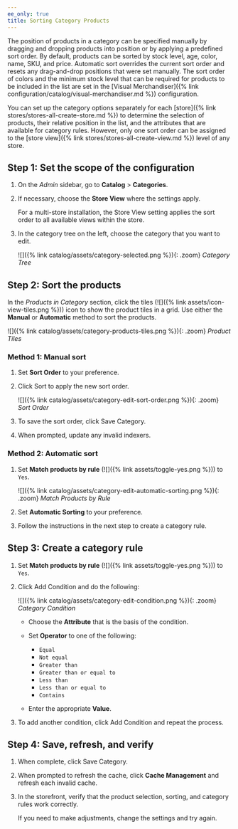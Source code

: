 ```yaml
---
ee_only: true
title: Sorting Category Products
---
```


The position of products in a category can be specified manually by dragging and dropping products into position or by applying a predefined sort order. By default, products can be sorted by stock level, age, color, name, SKU, and price. Automatic sort overrides the current sort order and resets any drag-and-drop positions that were set manually. The sort order of colors and the minimum stock level that can be required for products to be included in the list are set in the [Visual Merchandiser]({% link configuration/catalog/visual-merchandiser.md %}) configuration.

You can set up the category options separately for each [store]({% link stores/stores-all-create-store.md %}) to determine the selection of products, their relative position in the list, and the attributes that are available for category rules. However, only one sort order can be assigned to the [store view]({% link stores/stores-all-create-view.md %}) level of any store.

## Step 1: Set the scope of the configuration

1. On the _Admin_ sidebar, go to **Catalog** > **Categories**.

1. If necessary, choose the **Store View** where the settings apply.

    For a multi-store installation, the Store View setting applies the sort order to all available views within the store.

1. In the category tree on the left, choose the category that you want to edit.

    ![]({% link catalog/assets/category-selected.png %}){: .zoom}
    _Category Tree_

## Step 2: Sort the products

In the _Products in Category_ section, click the tiles (![]({% link assets/icon-view-tiles.png %})) icon to show the product tiles in a grid. Use either the **Manual** or **Automatic** method to sort the products.

![]({% link catalog/assets/category-products-tiles.png %}){: .zoom}
_Product Tiles_

### Method 1: Manual sort

1. Set **Sort Order** to your preference.

1. Click <span class="btn">Sort</span> to apply the new sort order.

    ![]({% link catalog/assets/category-edit-sort-order.png %}){: .zoom}
    _Sort Order_

1. To save the sort order, click <span class="btn">Save Category</span>.

1. When prompted, update any invalid indexers.

### Method 2: Automatic sort

1. Set **Match products by rule** (![]({% link assets/toggle-yes.png %})) to `Yes`.

    ![]({% link catalog/assets/category-edit-automatic-sorting.png %}){: .zoom}
    _Match Products by Rule_

1. Set **Automatic Sorting** to your preference.

1. Follow the instructions in the next step to create a category rule.

## Step 3: Create a category rule

1. Set **Match products by rule** (![]({% link assets/toggle-yes.png %})) to `Yes`.

1. Click <span class="btn">Add Condition</span> and do the following:

    ![]({% link catalog/assets/category-edit-condition.png %}){: .zoom}
    _Category Condition_

   - Choose the **Attribute** that is the basis of the condition.

   - Set **Operator** to one of the following:

      - `Equal`
      - `Not equal`
      - `Greater than`
      - `Greater than or equal to`
      - `Less than`
      - `Less than or equal to`
      - `Contains`

   - Enter the appropriate **Value**.

1. To add another condition, click <span class="btn">Add Condition</span> and repeat the process.

## Step 4: Save, refresh, and verify

1. When complete, click <span class="btn">Save Category</span>.

1. When prompted to refresh the cache, click **Cache Management** and refresh each invalid cache.

1. In the storefront, verify that the product selection, sorting, and category rules work correctly.

   If you need to make adjustments, change the settings and try again.
